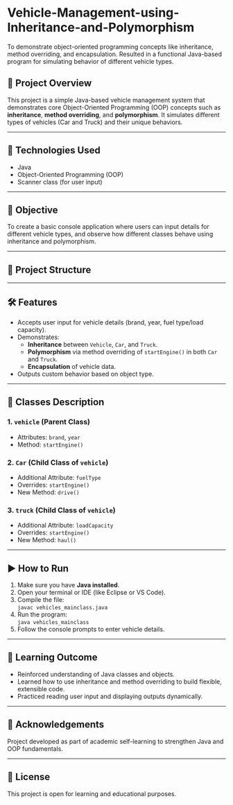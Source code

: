 # Vehicle-Management-using-Inheritance-and-Polymorphism
To demonstrate object-oriented programming concepts like inheritance, method overriding, and encapsulation. Resulted in a functional Java-based program for simulating behavior of different vehicle types.
## 📌 Project Overview
This project is a simple Java-based vehicle management system that demonstrates core Object-Oriented Programming (OOP) concepts such as **inheritance**, **method overriding**, and **polymorphism**. It simulates different types of vehicles (Car and Truck) and their unique behaviors.

---

## 🔧 Technologies Used
- Java  
- Object-Oriented Programming (OOP)  
- Scanner class (for user input)

---

## 🎯 Objective
To create a basic console application where users can input details for different vehicle types, and observe how different classes behave using inheritance and polymorphism.

---

## 📂 Project Structure

---

## 🛠️ Features
- Accepts user input for vehicle details (brand, year, fuel type/load capacity).
- Demonstrates:
  - **Inheritance** between `Vehicle`, `Car`, and `Truck`.
  - **Polymorphism** via method overriding of `startEngine()` in both `Car` and `Truck`.
  - **Encapsulation** of vehicle data.
- Outputs custom behavior based on object type.

---

## 📌 Classes Description

### 1. `vehicle` (Parent Class)
- Attributes: `brand`, `year`
- Method: `startEngine()`

### 2. `Car` (Child Class of `vehicle`)
- Additional Attribute: `fuelType`
- Overrides: `startEngine()`
- New Method: `drive()`

### 3. `truck` (Child Class of `vehicle`)
- Additional Attribute: `loadCapacity`
- Overrides: `startEngine()`
- New Method: `haul()`

---

## ▶️ How to Run
1. Make sure you have **Java installed**.
2. Open your terminal or IDE (like Eclipse or VS Code).
3. Compile the file:  
   `javac vehicles_mainclass.java`
4. Run the program:  
   `java vehicles_mainclass`
5. Follow the console prompts to enter vehicle details.

---

## 📖 Learning Outcome
- Reinforced understanding of Java classes and objects.
- Learned how to use inheritance and method overriding to build flexible, extensible code.
- Practiced reading user input and displaying outputs dynamically.

---

## 🙌 Acknowledgements
Project developed as part of academic self-learning to strengthen Java and OOP fundamentals.

---

## 📄 License
This project is open for learning and educational purposes.
